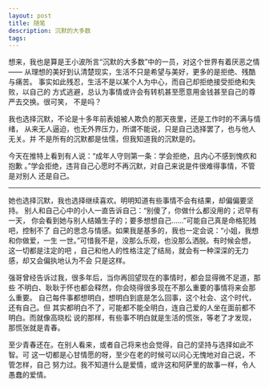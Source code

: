 ```yaml
---
layout: post
title: 随笔
description: 沉默的大多数
tags:
---
```


想来，我也是算是王小波所言“沉默的大多数”中的一员，对这个世界有着厌恶之情——
从理想的美好到认清楚现实，生活不只是希望与美好，更多的是拒绝、残酷与痛苦。
事实如此残忍，生活不是以某个人为中心，而自己却拒绝接受拒绝和失败，以自己的
方式逃避，总认为事情或许会有转机甚至愿意用金钱甚至自己的尊严去交换。很可笑，
不是吗？

我也选择沉默，不论是十多年前表姐被人欺负的那天夜里，还是工作时的不满与情绪，
从来无人逼迫，也无外界压力，所谓不能说，只是自己选择罢了，也与他人无关。并
不是所有的沉默都是怯懦，但我知道我的沉默是的。

今天在推特上看到有人说：“成年人守则第一条：学会拒绝，且内心不感到愧疚和抱歉
。”学会拒绝，违背自己心愿时不再沉默，对自己来说是件很难得事情，不管是对别人
还是自己。

-------------

她也选择沉默，我也选择继续喜欢。明明知道有些事情不会有结果，却偏偏要坚持。
别人和自己心中的小人一直告诉自己：“别傻了，你做什么都没用的；迟早有一天，
你会看到她与别人结婚生子的；要多想想自己……”可能自己真是命格犯贱吧，控制不了
自己的思念与情感。如果我是基多的，我也一定会说：“小姐，我想和你做爱，一生
一世。”可惜我不是，没那么乐观，也没那么洒脱。有时候会想，这一切都是注定的吧
，自己和他人的性格注定了结局，就会有一种深深的无力感，却又会偏执地认为不会
只是这样。

强哥曾经告诉过我，很多年后，当你再回望现在的事情时，都会显得微不足道，那些
不明白、耿耿于怀也都会释然，你会晓得很多现在不那么重要的事情将来会那么重要。
自己每件事都想明白，想明白到底是怎么回事，这个社会、这个时代，还有自己。但
其实都明白不了，可能都不能全明白，连自己爱的人坐在面前都不明白。而就像高晓松
说的那样，有些事不明白就是生活的慌张，等老了才发现，那慌张就是青春。

至少青春还在。在别人看来，或者自己将来也会觉得，自己的坚持与选择如此不智。可
这一切都是心甘情愿的呀，至少在老的时候可以问心无愧地对自己说，不管怎样，自己
努力过。我不知道什么是爱情，或许这和阿萨里的故事一样，令人愚蠢的爱情。
